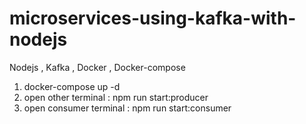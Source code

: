 # microservices-using-kafka-with-nodejs
Nodejs , Kafka  , Docker , Docker-compose


1. docker-compose up -d
2. open other terminal : npm run start:producer
3. open consumer terminal : npm run start:consumer
